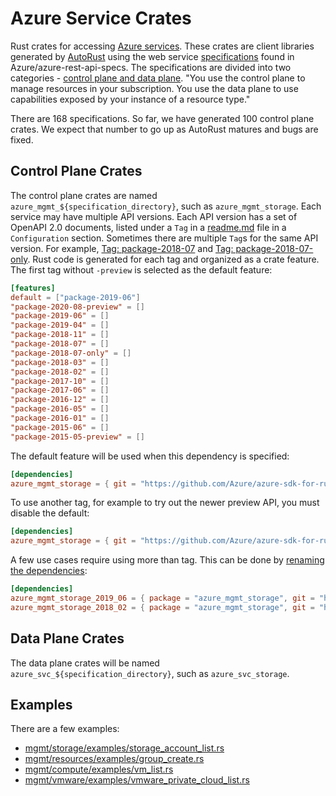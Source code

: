 # Azure Service Crates

Rust crates for accessing [Azure services](https://azure.microsoft.com/services/). These crates are client libraries generated by [AutoRust](autorust) using the web service [specifications](https://github.com/Azure/azure-rest-api-specs/tree/master/specification) found in Azure/azure-rest-api-specs. The specifications are divided into two categories - [control plane and data plane](https://docs.microsoft.com/azure/azure-resource-manager/management/control-plane-and-data-plane). "You use the control plane to manage resources in your subscription. You use the data plane to use capabilities exposed by your instance of a resource type."

There are 168 specifications. So far, we have generated 100 control plane crates. We expect that number to go up as AutoRust matures and bugs are fixed.

## Control Plane Crates
The control plane crates are named `azure_mgmt_${specification_directory}`, such as `azure_mgmt_storage`. Each service may have multiple API versions. Each API version has a set of OpenAPI 2.0 documents, listed under a `Tag` in a [readme.md](https://github.com/Azure/azure-rest-api-specs/blob/master/specification/storage/resource-manager/readme.md) file in a `Configuration` section. Sometimes there are multiple `Tag`s for the same API version. For example, [Tag: package-2018-07](https://github.com/Azure/azure-rest-api-specs/blob/master/specification/storage/resource-manager/readme.md#tag-package-2018-07) and [Tag: package-2018-07-only](https://github.com/Azure/azure-rest-api-specs/blob/master/specification/storage/resource-manager/readme.md#tag-package-2018-07-only). Rust code is generated for each tag and organized as a crate feature. The first tag without `-preview` is selected as the default feature:

``` toml
[features]
default = ["package-2019-06"]
"package-2020-08-preview" = []
"package-2019-06" = []
"package-2019-04" = []
"package-2018-11" = []
"package-2018-07" = []
"package-2018-07-only" = []
"package-2018-03" = []
"package-2018-02" = []
"package-2017-10" = []
"package-2017-06" = []
"package-2016-12" = []
"package-2016-05" = []
"package-2016-01" = []
"package-2015-06" = []
"package-2015-05-preview" = []
```

The default feature will be used when this dependency is specified:
``` toml
[dependencies]
azure_mgmt_storage = { git = "https://github.com/Azure/azure-sdk-for-rust" }
```

To use another tag, for example to try out the newer preview API, you must disable the default:
``` toml
[dependencies]
azure_mgmt_storage = { git = "https://github.com/Azure/azure-sdk-for-rust", default-features = false, features = ["package-2020-08-preview"] }
```

A few use cases require using more than tag. This can be done by [renaming the dependencies](https://doc.rust-lang.org/cargo/reference/specifying-dependencies.html#renaming-dependencies-in-cargotoml):
``` toml
[dependencies]
azure_mgmt_storage_2019_06 = { package = "azure_mgmt_storage", git = "https://github.com/Azure/azure-sdk-for-rust", default-features = false, features = ["package-2019-06"] }
azure_mgmt_storage_2018_02 = { package = "azure_mgmt_storage", git = "https://github.com/Azure/azure-sdk-for-rust", default-features = false, features = ["package-2018-02"] }
```

## Data Plane Crates
The data plane crates will be named `azure_svc_${specification_directory}`, such as `azure_svc_storage`.

## Examples
There are a few examples:
- [mgmt/storage/examples/storage_account_list.rs](mgmt/storage/examples/storage_account_list.rs)
- [mgmt/resources/examples/group_create.rs](mgmt/resources/examples/group_create.rs)
- [mgmt/compute/examples/vm_list.rs](mgmt/compute/examples/vm_list.rs)
- [mgmt/vmware/examples/vmware_private_cloud_list.rs](mgmt/vmware/examples/vmware_private_cloud_list.rs)
